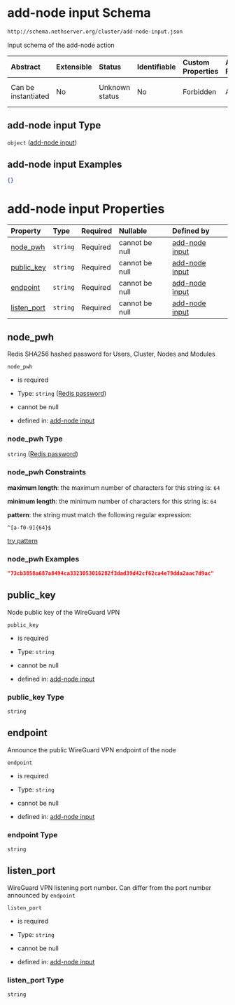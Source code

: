 # add-node input Schema

```txt
http://schema.nethserver.org/cluster/add-node-input.json
```

Input schema of the add-node action

| Abstract            | Extensible | Status         | Identifiable | Custom Properties | Additional Properties | Access Restrictions | Defined In                                                                |
| :------------------ | :--------- | :------------- | :----------- | :---------------- | :-------------------- | :------------------ | :------------------------------------------------------------------------ |
| Can be instantiated | No         | Unknown status | No           | Forbidden         | Allowed               | none                | [add-node-input.json](cluster/add-node-input.json "open original schema") |

## add-node input Type

`object` ([add-node input](add-node-input.md))

## add-node input Examples

```json
{}
```

# add-node input Properties

| Property                    | Type     | Required | Nullable       | Defined by                                                                                                                                    |
| :-------------------------- | :------- | :------- | :------------- | :-------------------------------------------------------------------------------------------------------------------------------------------- |
| [node_pwh](#node_pwh)       | `string` | Required | cannot be null | [add-node input](cluster-definitions-redis-password.md "http://schema.nethserver.org/cluster/add-node-input.json#/properties/node_pwh")       |
| [public_key](#public_key)   | `string` | Required | cannot be null | [add-node input](add-node-input-properties-public_key.md "http://schema.nethserver.org/cluster/add-node-input.json#/properties/public_key")   |
| [endpoint](#endpoint)       | `string` | Required | cannot be null | [add-node input](add-node-input-properties-endpoint.md "http://schema.nethserver.org/cluster/add-node-input.json#/properties/endpoint")       |
| [listen_port](#listen_port) | `string` | Required | cannot be null | [add-node input](add-node-input-properties-listen_port.md "http://schema.nethserver.org/cluster/add-node-input.json#/properties/listen_port") |

## node_pwh

Redis SHA256 hashed password for Users, Cluster, Nodes and Modules

`node_pwh`

*   is required

*   Type: `string` ([Redis password](cluster-definitions-redis-password.md))

*   cannot be null

*   defined in: [add-node input](cluster-definitions-redis-password.md "http://schema.nethserver.org/cluster/add-node-input.json#/properties/node_pwh")

### node_pwh Type

`string` ([Redis password](cluster-definitions-redis-password.md))

### node_pwh Constraints

**maximum length**: the maximum number of characters for this string is: `64`

**minimum length**: the minimum number of characters for this string is: `64`

**pattern**: the string must match the following regular expression: 

```regexp
^[a-f0-9]{64}$
```

[try pattern](https://regexr.com/?expression=%5E%5Ba-f0-9%5D%7B64%7D%24 "try regular expression with regexr.com")

### node_pwh Examples

```json
"73cb3858a687a8494ca3323053016282f3dad39d42cf62ca4e79dda2aac7d9ac"
```

## public_key

Node public key of the WireGuard VPN

`public_key`

*   is required

*   Type: `string`

*   cannot be null

*   defined in: [add-node input](add-node-input-properties-public_key.md "http://schema.nethserver.org/cluster/add-node-input.json#/properties/public_key")

### public_key Type

`string`

## endpoint

Announce the public WireGuard VPN endpoint of the node

`endpoint`

*   is required

*   Type: `string`

*   cannot be null

*   defined in: [add-node input](add-node-input-properties-endpoint.md "http://schema.nethserver.org/cluster/add-node-input.json#/properties/endpoint")

### endpoint Type

`string`

## listen_port

WireGuard VPN listening port number. Can differ from the port number announced by `endpoint`

`listen_port`

*   is required

*   Type: `string`

*   cannot be null

*   defined in: [add-node input](add-node-input-properties-listen_port.md "http://schema.nethserver.org/cluster/add-node-input.json#/properties/listen_port")

### listen_port Type

`string`
